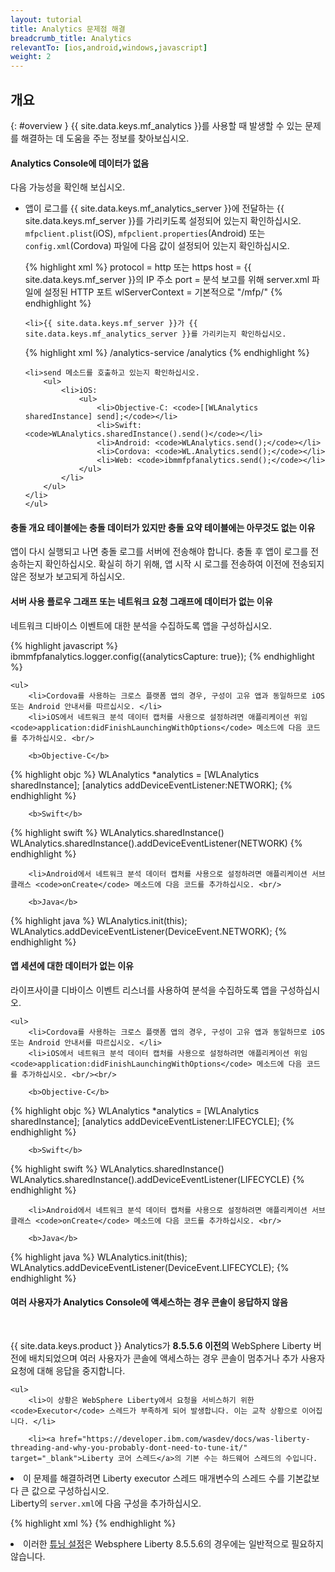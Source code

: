 ```yaml
---
layout: tutorial
title: Analytics 문제점 해결
breadcrumb_title: Analytics
relevantTo: [ios,android,windows,javascript]
weight: 2
---
```

<!-- NLS_CHARSET=UTF-8 -->
## 개요
{: #overview }
{{ site.data.keys.mf_analytics }}를 사용할 때 발생할 수 있는 문제를 해결하는 데 도움을 주는 정보를 찾아보십시오. 

<div class="panel panel-default">
  <div class="panel-heading"><h4>Analytics Console에 데이터가 없음</h4></div>
  <div class="panel-body">
  <p>다음 가능성을 확인해 보십시오. </p>
  <ul>
    <li>앱이 로그를 {{ site.data.keys.mf_analytics_server }}에 전달하는 {{ site.data.keys.mf_server }}를 가리키도록 설정되어 있는지 확인하십시오. <code>mfpclient.plist</code>(iOS), <code>mfpclient.properties</code>(Android) 또는 <code>config.xml</code>(Cordova) 파일에 다음 값이 설정되어 있는지 확인하십시오. 

{% highlight xml %}
protocol = http 또는 https
host = {{ site.data.keys.mf_server }}의 IP 주소
port = 분석 보고를 위해 server.xml 파일에 설정된 HTTP 포트
wlServerContext = 기본적으로 "/mfp/"
{% endhighlight %}</li>

    <li>{{ site.data.keys.mf_server }}가 {{ site.data.keys.mf_analytics_server }}를 가리키는지 확인하십시오. 

{% highlight xml %}
/analytics-service
/analytics
{% endhighlight %}</li>

    <li>send 메소드를 호출하고 있는지 확인하십시오.
        <ul>
            <li>iOS:
                <ul>
                    <li>Objective-C: <code>[[WLAnalytics sharedInstance] send];</code></li>
                    <li>Swift: <code>WLAnalytics.sharedInstance().send()</code></li>
                    <li>Android: <code>WLAnalytics.send();</code></li>
                    <li>Cordova: <code>WL.Analytics.send();</code></li>
                    <li>Web: <code>ibmmfpfanalytics.send();</code></li>
                </ul>
            </li>
        </ul>
    </li>
    </ul>
  </div>
</div>

<div class="panel panel-default">
  <div class="panel-heading"><h4>충돌 개요 테이블에는 충돌 데이터가 있지만 충돌 요약 테이블에는 아무것도 없는 이유</h4></div>
  <div class="panel-body">
    <p>앱이 다시 실행되고 나면 충돌 로그를 서버에 전송해야 합니다. 충돌 후 앱이 로그를 전송하는지 확인하십시오. 확실히 하기 위해, 앱 시작 시 로그를 전송하여 이전에 전송되지 않은 정보가 보고되게 하십시오. </p>
  </div>
</div>

<div class="panel panel-default">
  <div class="panel-heading"><h4>서버 사용 플로우 그래프 또는 네트워크 요청 그래프에 데이터가 없는 이유</h4></div>
  <div class="panel-body">
    <p>네트워크 디바이스 이벤트에 대한 분석을 수집하도록 앱을 구성하십시오. </p>

{% highlight javascript %}
ibmmfpfanalytics.logger.config({analyticsCapture: true});
{% endhighlight %}

    <ul>
        <li>Cordova를 사용하는 크로스 플랫폼 앱의 경우, 구성이 고유 앱과 동일하므로 iOS 또는 Android 안내서를 따르십시오. </li>
        <li>iOS에서 네트워크 분석 데이터 캡처를 사용으로 설정하려면 애플리케이션 위임 <code>application:didFinishLaunchingWithOptions</code> 메소드에 다음 코드를 추가하십시오. <br/>

        <b>Objective-C</b>

{% highlight objc %}
WLAnalytics *analytics = [WLAnalytics sharedInstance];
[analytics addDeviceEventListener:NETWORK];
{% endhighlight %}

        <b>Swift</b>

{% highlight swift %}
WLAnalytics.sharedInstance()
WLAnalytics.sharedInstance().addDeviceEventListener(NETWORK)
{% endhighlight %}</li>

        <li>Android에서 네트워크 분석 데이터 캡처를 사용으로 설정하려면 애플리케이션 서브클래스 <code>onCreate</code> 메소드에 다음 코드를 추가하십시오. <br/>

        <b>Java</b>
{% highlight java %}
WLAnalytics.init(this);
WLAnalytics.addDeviceEventListener(DeviceEvent.NETWORK);
{% endhighlight %}</li>
    </ul>
  </div>
</div>

<div class="panel panel-default">
  <div class="panel-heading"><h4>앱 세션에 대한 데이터가 없는 이유</h4></div>
  <div class="panel-body">
    <p>라이프사이클 디바이스 이벤트 리스너를 사용하여 분석을 수집하도록 앱을 구성하십시오. </p>

    <ul>
        <li>Cordova를 사용하는 크로스 플랫폼 앱의 경우, 구성이 고유 앱과 동일하므로 iOS 또는 Android 안내서를 따르십시오. </li>
        <li>iOS에서 네트워크 분석 데이터 캡처를 사용으로 설정하려면 애플리케이션 위임 <code>application:didFinishLaunchingWithOptions</code> 메소드에 다음 코드를 추가하십시오. <br/><br/>

        <b>Objective-C</b>

{% highlight objc %}
WLAnalytics *analytics = [WLAnalytics sharedInstance];
[analytics addDeviceEventListener:LIFECYCLE];
{% endhighlight %}

        <b>Swift</b>

{% highlight swift %}
WLAnalytics.sharedInstance()
WLAnalytics.sharedInstance().addDeviceEventListener(LIFECYCLE)
{% endhighlight %}</li>

        <li>Android에서 네트워크 분석 데이터 캡처를 사용으로 설정하려면 애플리케이션 서브클래스 <code>onCreate</code> 메소드에 다음 코드를 추가하십시오. <br/>

        <b>Java</b>

{% highlight java %}
WLAnalytics.init(this);
WLAnalytics.addDeviceEventListener(DeviceEvent.LIFECYCLE);
{% endhighlight %}</li>
    </ul>
  </div>
</div>

<div class="panel panel-default">
  <div class="panel-heading"><h4>여러 사용자가 Analytics Console에 액세스하는 경우 콘솔이 응답하지 않음</h4></div>
  <div class="panel-body">
  <br>
    <p>{{ site.data.keys.product }} Analytics가 <b>8.5.5.6 이전의</b> WebSphere Liberty 버전에 배치되었으며 여러 사용자가 콘솔에 액세스하는 경우 콘솔이 멈추거나 추가 사용자 요청에 대해 응답을 중지합니다.
</p>

    <ul>
        <li>이 상황은 WebSphere Liberty에서 요청을 서비스하기 위한 <code>Executor</code> 스레드가 부족하게 되어 발생합니다. 이는 교착 상황으로 이어집니다. </li>

        <li><a href="https://developer.ibm.com/wasdev/docs/was-liberty-threading-and-why-you-probably-dont-need-to-tune-it/" target="_blank">Liberty 코어 스레드</a>의 기본 수는 하드웨어 스레드의 수입니다.
</li>
        <li>이 문제를 해결하려면 Liberty executor 스레드 매개변수의 스레드 수를 기본값보다 큰 값으로 구성하십시오.
<br/>
Liberty의 <code>server.xml</code>에 다음 구성을 추가하십시오.
<br/>

{% highlight xml %}
<executor name="LargeThreadPool" id="default" coreThreads="80" maxThreads="80" keepAlive="60s" stealPolicy="STRICT" rejectedWorkPolicy="CALLER_RUNS" />
{% endhighlight %}</li>
<li>이러한 <a href="https://www.ibm.com/support/knowledgecenter/SSAW57_liberty/com.ibm.websphere.wlp.nd.multiplatform.doc/ae/twlp_tun.html" target="_blank">튜닝 설정</a>은 Websphere Liberty 8.5.5.6의 경우에는 일반적으로 필요하지 않습니다. </li>
    </ul>
  </div>
</div>
